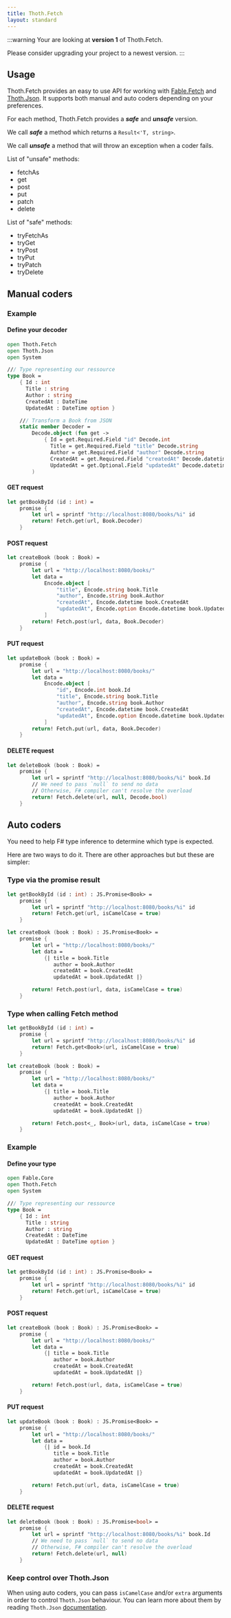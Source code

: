 ```yaml
---
title: Thoth.Fetch
layout: standard
---
```


:::warning
Your are looking at **version 1** of Thoth.Fetch.</p>

Please consider upgrading your project to a newest version.
:::

## Usage

Thoth.Fetch provides an easy to use API for working with [Fable.Fetch](https://github.com/fable-compiler/fable-fetch) and [Thoth.Json](https://mangelmaxime.github.io/Thoth/json/v3.html). It supports both manual and auto coders depending on your preferences.

For each method, Thoth.Fetch provides a ***safe*** and ***unsafe*** version.

We call ***safe*** a method which returns a `Result<'T, string>`.

We call ***unsafe*** a method that will throw an exception when a coder fails.

List of "unsafe" methods:
- fetchAs
- get
- post
- put
- patch
- delete

List of "safe" methods:
- tryFetchAs
- tryGet
- tryPost
- tryPut
- tryPatch
- tryDelete

## Manual coders

### Example

#### Define your decoder

```fsharp
open Thoth.Fetch
open Thoth.Json
open System

/// Type representing our ressource
type Book =
    { Id : int
      Title : string
      Author : string
      CreatedAt : DateTime
      UpdatedAt : DateTime option }

    /// Transform a Book from JSON
    static member Decoder =
        Decode.object (fun get ->
            { Id = get.Required.Field "id" Decode.int
              Title = get.Required.Field "title" Decode.string
              Author = get.Required.Field "author" Decode.string
              CreatedAt = get.Required.Field "createdAt" Decode.datetime
              UpdatedAt = get.Optional.Field "updatedAt" Decode.datetime }
        )
```

#### GET request

```fsharp
let getBookById (id : int) =
    promise {
        let url = sprintf "http://localhost:8080/books/%i" id
        return! Fetch.get(url, Book.Decoder)
    }
```

#### POST request

```fsharp
let createBook (book : Book) =
    promise {
        let url = "http://localhost:8080/books/"
        let data =
            Encode.object [
                "title", Encode.string book.Title
                "author", Encode.string book.Author
                "createdAt", Encode.datetime book.CreatedAt
                "updatedAt", Encode.option Encode.datetime book.UpdatedAt
            ]
        return! Fetch.post(url, data, Book.Decoder)
    }
```

#### PUT request

```fsharp
let updateBook (book : Book) =
    promise {
        let url = "http://localhost:8080/books/"
        let data =
            Encode.object [
                "id", Encode.int book.Id
                "title", Encode.string book.Title
                "author", Encode.string book.Author
                "createdAt", Encode.datetime book.CreatedAt
                "updatedAt", Encode.option Encode.datetime book.UpdatedAt
            ]
        return! Fetch.put(url, data, Book.Decoder)
    }
```

#### DELETE request

```fsharp
let deleteBook (book : Book) =
    promise {
        let url = sprintf "http://localhost:8080/books/%i" book.Id
        // We need to pass `null` to send no data
        // Otherwise, F# compiler can't resolve the overload
        return! Fetch.delete(url, null, Decode.bool)
    }
```

## Auto coders

You need to help F# type inference to determine which type is expected.

Here are two ways to do it. There are other approaches but but these are simpler:

### Type via the promise result

```fsharp
let getBookById (id : int) : JS.Promise<Book> =
    promise {
        let url = sprintf "http://localhost:8080/books/%i" id
        return! Fetch.get(url, isCamelCase = true)
    }

let createBook (book : Book) : JS.Promise<Book> =
    promise {
        let url = "http://localhost:8080/books/"
        let data =
            {| title = book.Title
               author = book.Author
               createdAt = book.CreatedAt
               updatedAt = book.UpdatedAt |}

        return! Fetch.post(url, data, isCamelCase = true)
    }
```

### Type when calling Fetch method
```fsharp
let getBookById (id : int) =
    promise {
        let url = sprintf "http://localhost:8080/books/%i" id
        return! Fetch.get<Book>(url, isCamelCase = true)
    }

let createBook (book : Book) =
    promise {
        let url = "http://localhost:8080/books/"
        let data =
            {| title = book.Title
               author = book.Author
               createdAt = book.CreatedAt
               updatedAt = book.UpdatedAt |}

        return! Fetch.post<_, Book>(url, data, isCamelCase = true)
    }
```

### Example

#### Define your type

```fsharp
open Fable.Core
open Thoth.Fetch
open System

/// Type representing our ressource
type Book =
    { Id : int
      Title : string
      Author : string
      CreatedAt : DateTime
      UpdatedAt : DateTime option }
```

#### GET request

```fsharp
let getBookById (id : int) : JS.Promise<Book> =
    promise {
        let url = sprintf "http://localhost:8080/books/%i" id
        return! Fetch.get(url, isCamelCase = true)
    }
```

#### POST request

```fsharp
let createBook (book : Book) : JS.Promise<Book> =
    promise {
        let url = "http://localhost:8080/books/"
        let data =
            {| title = book.Title
               author = book.Author
               createdAt = book.CreatedAt
               updatedAt = book.UpdatedAt |}

        return! Fetch.post(url, data, isCamelCase = true)
    }
```

#### PUT request

```fsharp
let updateBook (book : Book) : JS.Promise<Book> =
    promise {
        let url = "http://localhost:8080/books/"
        let data =
            {| id = book.Id
               title = book.Title
               author = book.Author
               createdAt = book.CreatedAt
               updatedAt = book.UpdatedAt |}

        return! Fetch.put(url, data, isCamelCase = true)
    }
```

#### DELETE request

```fsharp
let deleteBook (book : Book) : JS.Promise<bool> =
    promise {
        let url = sprintf "http://localhost:8080/books/%i" book.Id
        // We need to pass `null` to send no data
        // Otherwise, F# compiler can't resolve the overload
        return! Fetch.delete(url, null)
    }
```

### Keep control over Thoth.Json

When using auto coders, you can pass `isCamelCase` and/or `extra` arguments in order to control `Thoth.Json` behaviour. You can learn more about them by reading `Thoth.Json` [documentation](https://mangelmaxime.github.io/Thoth/json/v3.html).
